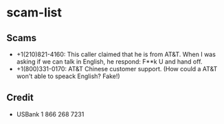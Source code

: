 # scam-list

## Scams

* +1(210)821-4160: This caller claimed that he is from AT&T. When I was asking if we can talk in English, he respond: F**k U and hand off.
* +1(800)331-0170: AT&T Chinese customer support. (How could a AT&T won't able to speack English? Fake!)

## Credit

* USBank 1 866 268 7231
